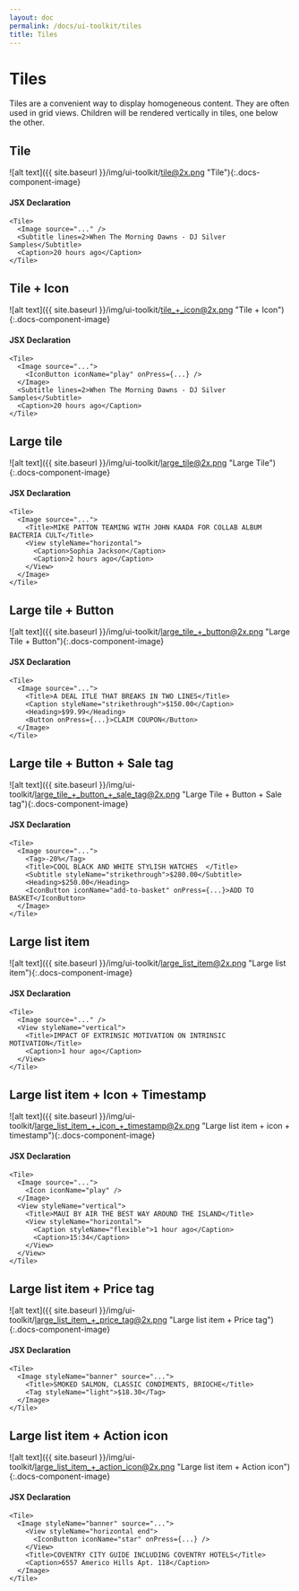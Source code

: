 ```yaml
---
layout: doc
permalink: /docs/ui-toolkit/tiles
title: Tiles
---
```


# Tiles

Tiles are a convenient way to display homogeneous content. They are often used in grid views. Children will be rendered vertically in tiles, one below the other.

## Tile
![alt text]({{ site.baseurl }}/img/ui-toolkit/tile@2x.png "Tile"){:.docs-component-image}

#### JSX Declaration
```JSX
<Tile>
  <Image source="..." />
  <Subtitle lines=2>When The Morning Dawns - DJ Silver Samples</Subtitle>
  <Caption>20 hours ago</Caption>
</Tile>
```

## Tile + Icon
![alt text]({{ site.baseurl }}/img/ui-toolkit/tile_+_icon@2x.png "Tile + Icon"){:.docs-component-image}

#### JSX Declaration
```JSX
<Tile>
  <Image source="...">
    <IconButton iconName="play" onPress={...} />
  </Image>
  <Subtitle lines=2>When The Morning Dawns - DJ Silver Samples</Subtitle>
  <Caption>20 hours ago</Caption>
</Tile>
```

## Large tile
![alt text]({{ site.baseurl }}/img/ui-toolkit/large_tile@2x.png "Large Tile"){:.docs-component-image}

#### JSX Declaration
```JSX
<Tile>
  <Image source="...">
    <Title>MIKE PATTON TEAMING WITH JOHN KAADA FOR COLLAB ALBUM BACTERIA CULT</Title>
    <View styleName="horizontal">
      <Caption>Sophia Jackson</Caption>
      <Caption>2 hours ago</Caption>
    </View>
  </Image>
</Tile>
```

## Large tile + Button
![alt text]({{ site.baseurl }}/img/ui-toolkit/large_tile_+_button@2x.png "Large Tile + Button"){:.docs-component-image}

#### JSX Declaration
```JSX
<Tile>
  <Image source="...">
    <Title>A DEAL ITLE THAT BREAKS IN TWO LINES</Title>
    <Caption styleName="strikethrough">$150.00</Caption>
    <Heading>$99.99</Heading>
    <Button onPress={...}>CLAIM COUPON</Button>
  </Image>
</Tile>
```

## Large tile + Button + Sale tag
![alt text]({{ site.baseurl }}/img/ui-toolkit/large_tile_+_button_+_sale_tag@2x.png "Large Tile + Button + Sale tag"){:.docs-component-image}

#### JSX Declaration
```JSX
<Tile>
  <Image source="...">
    <Tag>-20%</Tag>
    <Title>COOL BLACK AND WHITE STYLISH WATCHES  </Title>
    <Subtitle styleName="strikethrough">$280.00</Subtitle>
    <Heading>$250.00</Heading>
    <IconButton iconName="add-to-basket" onPress={...}>ADD TO BASKET</IconButton>
  </Image>
</Tile>
```

## Large list item
![alt text]({{ site.baseurl }}/img/ui-toolkit/large_list_item@2x.png "Large list item"){:.docs-component-image}

#### JSX Declaration
```JSX
<Tile>
  <Image source="..." />
  <View styleName="vertical">
    <Title>IMPACT OF EXTRINSIC MOTIVATION ON INTRINSIC MOTIVATION</Title>
    <Caption>1 hour ago</Caption>
  </View>
</Tile>
```

## Large list item + Icon + Timestamp
![alt text]({{ site.baseurl }}/img/ui-toolkit/large_list_item_+_icon_+_timestamp@2x.png "Large list item + icon + timestamp"){:.docs-component-image}

#### JSX Declaration
```JSX
<Tile>
  <Image source="...">
    <Icon iconName="play" />
  </Image>
  <View styleName="vertical">
    <Title>MAUI BY AIR THE BEST WAY AROUND THE ISLAND</Title>
    <View styleName="horizontal">
      <Caption styleName="flexible">1 hour ago</Caption>
      <Caption>15:34</Caption>
    </View>
  </View>
</Tile>
```

## Large list item + Price tag
![alt text]({{ site.baseurl }}/img/ui-toolkit/large_list_item_+_price_tag@2x.png "Large list item + Price tag"){:.docs-component-image}

#### JSX Declaration
```JSX
<Tile>
  <Image styleName="banner" source="...">
    <Title>SMOKED SALMON, CLASSIC CONDIMENTS, BRIOCHE</Title>
    <Tag styleName="light">$18.30</Tag>
  </Image>
</Tile>
```

## Large list item + Action icon
![alt text]({{ site.baseurl }}/img/ui-toolkit/large_list_item_+_action_icon@2x.png "Large list item + Action icon"){:.docs-component-image}

#### JSX Declaration
```JSX
<Tile>
  <Image styleName="banner" source="...">
    <View styleName="horizontal end">
      <IconButton iconName="star" onPress={...} />
    </View>
    <Title>COVENTRY CITY GUIDE INCLUDING COVENTRY HOTELS</Title>
    <Caption>6557 Americo Hills Apt. 118</Caption>
  </Image>
</Tile>
```
